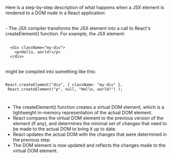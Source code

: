 Here is a step-by-step description of what happens when a JSX element is rendered to a DOM node in a React application:

<br/>
- The JSX compiler transforms the JSX element into a call to React's createElement() function. For example, the JSX element:

```

  <div className="my-div">
    <p>Hello, world!</p>
  </div>

```

<br/>
might be compiled into something like this:

<Code language='javascript'>

React.createElement("div", { className: "my-div" },
&nbsp;React.createElement("p", null, "Hello, world!")
);

</Code>

- The createElement() function creates a virtual DOM element, which is a lightweight in-memory representation of the actual DOM element.
  <br/>
- React compares the virtual DOM element to the previous version of the element (if any), and determines the minimal set of changes that need to be made to the actual DOM to bring it up to date.
  <br/>
- React updates the actual DOM with the changes that were determined in the previous step.
  <br/>
- The DOM element is now updated and reflects the changes made to the virtual DOM element.

